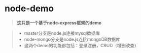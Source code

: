 # node-demo

> **这只是一个基于node-express框架的demo**

> - master分支是node.js连接mysql数据库
> - node-mongo分支是node.js连接mongoDB数据库
> - 这两个demo的功能都包括：登录注册，CRUD（增删改查）

